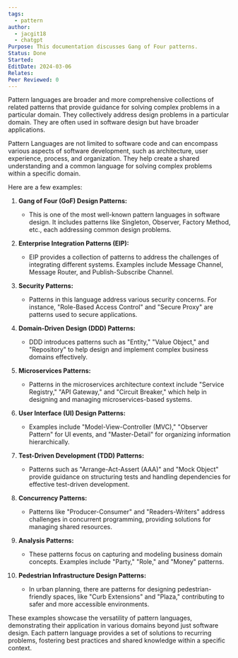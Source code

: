 ```yaml
---
tags:
  - pattern
author:
  - jacgit18
  - chatgpt
Purpose: This documentation discusses Gang of Four patterns.
Status: Done
Started: 
EditDate: 2024-03-06
Relates: 
Peer Reviewed: 0
---
```

Pattern languages are broader and more comprehensive collections of related patterns that provide guidance for solving complex problems in a particular domain. They collectively address design problems in a particular domain. They are often used in software design but have broader applications. 

Pattern Languages are not limited to software code and can encompass various aspects of software development, such as architecture, user experience, process, and organization. They help create a shared understanding and a common language for solving complex problems within a specific domain.

Here are a few examples:

1. **Gang of Four (GoF) Design Patterns:**
   - This is one of the most well-known pattern languages in software design. It includes patterns like Singleton, Observer, Factory Method, etc., each addressing common design problems.

2. **Enterprise Integration Patterns (EIP):**
   - EIP provides a collection of patterns to address the challenges of integrating different systems. Examples include Message Channel, Message Router, and Publish-Subscribe Channel.

3. **Security Patterns:**
   - Patterns in this language address various security concerns. For instance, "Role-Based Access Control" and "Secure Proxy" are patterns used to secure applications.

4. **Domain-Driven Design (DDD) Patterns:**
   - DDD introduces patterns such as "Entity," "Value Object," and "Repository" to help design and implement complex business domains effectively.

5. **Microservices Patterns:**
   - Patterns in the microservices architecture context include "Service Registry," "API Gateway," and "Circuit Breaker," which help in designing and managing microservices-based systems.

6. **User Interface (UI) Design Patterns:**
   - Examples include "Model-View-Controller (MVC)," "Observer Pattern" for UI events, and "Master-Detail" for organizing information hierarchically.

7. **Test-Driven Development (TDD) Patterns:**
   - Patterns such as "Arrange-Act-Assert (AAA)" and "Mock Object" provide guidance on structuring tests and handling dependencies for effective test-driven development.

8. **Concurrency Patterns:**
   - Patterns like "Producer-Consumer" and "Readers-Writers" address challenges in concurrent programming, providing solutions for managing shared resources.

9. **Analysis Patterns:**
   - These patterns focus on capturing and modeling business domain concepts. Examples include "Party," "Role," and "Money" patterns.

10. **Pedestrian Infrastructure Design Patterns:**
    - In urban planning, there are patterns for designing pedestrian-friendly spaces, like "Curb Extensions" and "Plaza," contributing to safer and more accessible environments.

These examples showcase the versatility of pattern languages, demonstrating their application in various domains beyond just software design. Each pattern language provides a set of solutions to recurring problems, fostering best practices and shared knowledge within a specific context.
